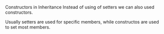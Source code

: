 
Constructors in Inheritance
Instead of using of setters we can also used constructors.

Usually setters are used for specific members, while constructos are used to set most members.
